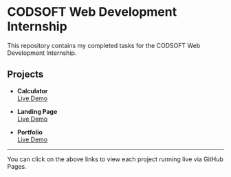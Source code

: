 # CODSOFT Web Development Internship

This repository contains my completed tasks for the CODSOFT Web Development Internship.

## Projects

- **Calculator**  
  [Live Demo](https://hema-ab.github.io/CODSOFT/calculator.html)

- **Landing Page**  
  [Live Demo](https://hema-ab.github.io/CODSOFT/landing.html)

- **Portfolio**  
  [Live Demo](https://hema-ab.github.io/CODSOFT/portfolio.html)

---

You can click on the above links to view each project running live via GitHub Pages.
